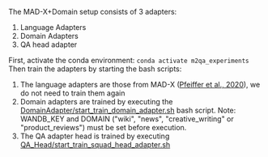 The MAD-X+Domain setup consists of 3 adapters:
1. Language Adapters
2. Domain Adapters
3. QA head adapter


First, activate the conda environment: `conda activate m2qa_experiments`  
Then train the adapters by starting the bash scripts:
1. The language adapters are those from MAD-X ([Pfeiffer et al., 2020](https://aclanthology.org/2020.emnlp-main.617/)), we do not need to train them again
2. Domain adapters are trained by executing the [DomainAdapter/start_train_domain_adapter.sh](DomainAdapter/start_train_domain_adapter.sh) bash script. Note: WANDB_KEY and DOMAIN ("wiki", "news", "creative_writing" or "product_reviews") must be set before execution.
3. The QA adapter head is trained by executing [QA_Head/start_train_squad_head_adapter.sh](QA_Head/start_train_squad_head_adapter.sh)
